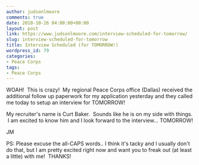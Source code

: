 ```yaml
---
author: judsonlmoore
comments: true
date: 2010-10-26 04:00:00+00:00
layout: post
link: https://www.judsonlmoore.com/interview-scheduled-for-tomorrow/
slug: interview-scheduled-for-tomorrow
title: Interview Scheduled (for TOMORROW!)
wordpress_id: 79
categories:
- Peace Corps
tags:
- Peace Corps
---
```


WOAH!  This is crazy!  My regional Peace Corps office (Dallas) received the additional follow up paperwork for my application yesterday and they called me today to setup an interview for TOMORROW!  




My recruiter's name is Curt Baker.  Sounds like he is on my side with things.  I am excited to know him and I look forward to the interview… TOMORROW!




JM




PS: Please excuse the all-CAPS words.. I think it's tacky and I usually don't do that, but I am pretty excited right now and want you to freak out (at least a little) with me!  THANKS!
